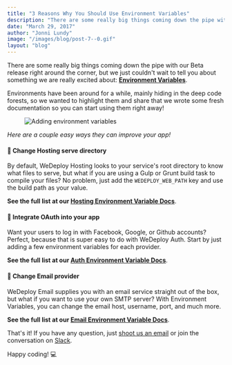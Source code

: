 ```yaml
---
title: "3 Reasons Why You Should Use Environment Variables"
description: "There are some really big things coming down the pipe with our Beta release right around the corner, but we just couldn't wait to tell you about something we are really excited about: Environment Variables."
date: "March 29, 2017"
author: "Jonni Lundy"
image: "/images/blog/post-7--0.gif"
layout: "blog"
---
```


<article>

There are some really big things coming down the pipe with our Beta release right around the corner, but we just couldn't wait to tell you about something we are really excited about: **[Environment Variables](/docs/intro/environment-variables.html)**.

Environments have been around for a while, mainly hiding in the deep code forests, so we wanted to highlight them and share that we wrote some fresh documentation so you can start using them right away!

<figure>
	<img src="../images/blog/post-7--0.gif" alt="Adding environment variables">
</figure>

_Here are a couple easy ways they can improve your app!_
​
#### 🚀 Change Hosting serve directory
By default, WeDeploy Hosting looks to your service's root directory to know what files to serve, but what if you are using a Gulp or Grunt build task to compile your files? No problem, just add the `WEDEPLOY_WEB_PATH` key and use the build path as your value.

**See the full list at our [Hosting Environment Variable Docs](/docs/hosting/environment-variables.html)**.

#### 🔐 Integrate OAuth into your app
Want your users to log in with Facebook, Google, or Github accounts? Perfect, because that is super easy to do with WeDeploy Auth. Start by just adding a few environment variables for each provider.

**See the full list at our [Auth Environment Variable Docs](/docs/auth/environment-variables.html)**.

#### 📧 Change Email provider
WeDeploy Email supplies you with an email service straight out of the box, but what if you want to use your own SMTP server? With Environment Variables, you can change the email host, username, port, and much more.

**See the full list at our [Email Environment Variable Docs](/docs/email/environment-variables.html)**.

That's it! If you have any question, just [shoot us an email](mailto:team@wedeploy.com) or join the conversation on [Slack](http://chat.wedeploy.com/).

Happy coding! 💻

</article>
